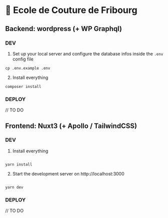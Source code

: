 # 🧵 Ecole de Couture de Fribourg

## Backend: wordpress (+ WP Graphql)

### DEV

1. Set up your local server and configure the database infos inside the `.env` config file

```
cp .env.example .env
```

2. Install everything

```
composer install
```

### DEPLOY

// TO DO

## Frontend: Nuxt3 (+ Apollo / TailwindCSS)

### DEV

1. Install everything

```

yarn install

```

2.  Start the development server on http://localhost:3000

```

yarn dev

```

### DEPLOY

// TO DO
